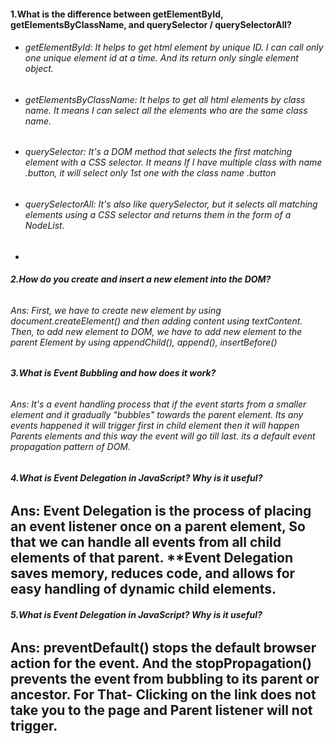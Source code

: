 #### **1.What is the difference between getElementById, getElementsByClassName, and querySelector / querySelectorAll?**

* ###### getElementById: It helps to get html element by unique ID. I can call only one unique element id at a time. And its return only single element object.
* ###### getElementsByClassName: It helps to get all html elements by class name. It means I can select all the elements who are the same class name.
* ###### querySelector: It's a DOM method that selects the first matching element with a CSS selector. It means If I have multiple class with name .button, it will select only 1st one with the class name .button
* ###### querySelectorAll: It's also like querySelector, but it selects all matching elements using a CSS selector and returns them in the form of a NodeList.
* 

###### **2.How do you create and insert a new element into the DOM?**

###### Ans: First, we have to create new element by using document.createElement() and then adding content using textContent. Then, to add new element to DOM, we have to add new element to the parent Element by using appendChild(), append(), insertBefore()



###### **3.What is Event Bubbling and how does it work?**

###### Ans: It's a event handling process that if the event starts from a smaller element and it gradually "bubbles" towards the parent element. Its any events happened it will trigger first in child element then it will happen Parents elements and this way the event will go till last. its a default event propagation pattern of DOM.



###### **4.What is Event Delegation in JavaScript? Why is it useful?**

Ans: Event Delegation is the process of placing an event listener once on a parent element, So that we can handle all events from all child elements of that parent.
\*\*Event Delegation saves memory, reduces code, and allows for easy handling of dynamic child elements.
---



###### **5.What is Event Delegation in JavaScript? Why is it useful?**

Ans: preventDefault() stops the default browser action for the event. And the stopPropagation() prevents the event from bubbling to its parent or ancestor.
For That- Clicking on the link does not take you to the page and Parent listener will not trigger.
---

